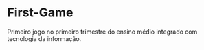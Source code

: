 # First-Game
Primeiro jogo no primeiro trimestre do ensino médio integrado com tecnologia da informação.

